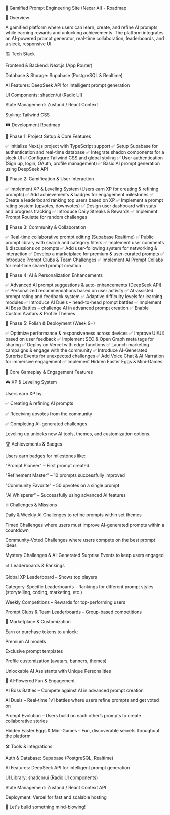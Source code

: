 🚀 Gamified Prompt Engineering Site (Nexar AI) - Roadmap

📌 Overview

A gamified platform where users can learn, create, and refine AI prompts while earning rewards and unlocking achievements. The platform integrates an AI-powered prompt generator, real-time collaboration, leaderboards, and a sleek, responsive UI.

🏗️ Tech Stack

Frontend & Backend: Next.js (App Router)

Database & Storage: Supabase (PostgreSQL & Realtime)

AI Features: DeepSeek API for intelligent prompt generation

UI Components: shadcn/ui (Radix UI)

State Management: Zustand / React Context

Styling: Tailwind CSS

🛤️ Development Roadmap

📅 Phase 1: Project Setup & Core Features 

✅ Initialize Next.js project with TypeScript support
✅ Setup Supabase for authentication and real-time database
✅ Integrate shadcn components for a sleek UI
✅ Configure Tailwind CSS and global styling
✅ User authentication (Sign up, login, OAuth, profile management)
✅ Basic AI prompt generation using DeepSeek API



📅 Phase 2: Gamification & User Interaction 

✅ Implement XP & Leveling System (Users earn XP for creating & refining prompts)
✅ Add achievements & badges for engagement milestones
✅ Create a leaderboard ranking top users based on XP
✅ Implement a prompt rating system (upvotes, downvotes)
✅ Design user dashboard with stats and progress tracking
✅ Introduce Daily Streaks & Rewards
✅ Implement Prompt Roulette for random challenges


📅 Phase 3: Community & Collaboration 

✅ Real-time collaborative prompt editing (Supabase Realtime)
✅ Public prompt library with search and category filters
✅ Implement user comments & discussions on prompts
✅ Add user-following system for networking & interaction
✅ Develop a marketplace for premium & user-curated prompts
✅ Introduce Prompt Clubs & Team Challenges
✅ Implement AI Prompt Collabs for real-time shared prompt creation



📅 Phase 4: AI & Personalization Enhancements 

✅ Advanced AI prompt suggestions & auto-enhancements (DeepSeek API)
✅ Personalized recommendations based on user activity
✅ AI-assisted prompt rating and feedback system
✅ Adaptive difficulty levels for learning modules
✅ Introduce AI Duels – head-to-head prompt battles
✅ Implement AI Boss Battles – challenge AI in advanced prompt creation
✅ Enable Custom Avatars & Profile Themes



📅 Phase 5: Polish & Deployment (Week 9+)

✅ Optimize performance & responsiveness across devices
✅ Improve UI/UX based on user feedback
✅ Implement SEO & Open Graph meta tags for sharing
✅ Deploy on Vercel with edge functions
✅ Launch marketing campaigns & engage with the community
✅ Introduce AI-Generated Surprise Events for unexpected challenges
✅ Add Voice Chat & AI Narration for immersive engagement
✅ Implement Hidden Easter Eggs & Mini-Games




🎯 Core Gameplay & Engagement Features

🎮 XP & Leveling System

Users earn XP by:

✅ Creating & refining AI prompts

✅ Receiving upvotes from the community

✅ Completing AI-generated challenges

Leveling up unlocks new AI tools, themes, and customization options.

🏆 Achievements & Badges

Users earn badges for milestones like:

"Prompt Pioneer" – First prompt created

"Refinement Master" – 10 prompts successfully improved

"Community Favorite" – 50 upvotes on a single prompt

"AI Whisperer" – Successfully using advanced AI features

🔥 Challenges & Missions

Daily & Weekly AI Challenges to refine prompts within set themes

Timed Challenges where users must improve AI-generated prompts within a countdown

Community-Voted Challenges where users compete on the best prompt ideas

Mystery Challenges & AI-Generated Surprise Events to keep users engaged

📊 Leaderboards & Rankings

Global XP Leaderboard – Shows top players

Category-Specific Leaderboards – Rankings for different prompt styles (storytelling, coding, marketing, etc.)

Weekly Competitions – Rewards for top-performing users

Prompt Clubs & Team Leaderboards – Group-based competitions

🛒 Marketplace & Customization

Earn or purchase tokens to unlock:

Premium AI models

Exclusive prompt templates

Profile customization (avatars, banners, themes)

Unlockable AI Assistants with Unique Personalities

🎲 AI-Powered Fun & Engagement

AI Boss Battles – Compete against AI in advanced prompt creation

AI Duels – Real-time 1v1 battles where users refine prompts and get voted on

Prompt Evolution – Users build on each other’s prompts to create collaborative stories

Hidden Easter Eggs & Mini-Games – Fun, discoverable secrets throughout the platform

🛠️ Tools & Integrations

Auth & Database: Supabase (PostgreSQL, Realtime)

AI Features: DeepSeek API for intelligent prompt generation

UI Library: shadcn/ui (Radix UI components)

State Management: Zustand / React Context API

Deployment: Vercel for fast and scalable hosting

🚀 Let's build something mind-blowing!

